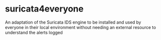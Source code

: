 # suricata4everyone
An adaptation of the Suricata IDS engine to be installed and used by everyone in their local environment without needing an external resource to understand the alerts logged 
